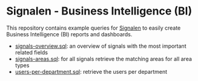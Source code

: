 # Signalen - Business Intelligence (BI)

This repository contains example queries for [Signalen](https://www.signalen.org) to easily create Business Intelligence (BI) reports and dashboards.

- [signals-overview.sql](./sql/signals-overview.sql): an overview of signals with the most important related fields
- [signals-areas.sql](./sql/signals-areas.sql): for all signals retrieve the matching areas for all area types
- [users-per-department.sql](./sql/users-per-department.sql): retrieve the users per department
